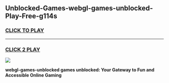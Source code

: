 
## Unblocked-Games-webgl-games-unblocked-Play-Free-g114s
<h3>
<a href="https://premium76.site?title=webgl-games-unblocked&ref=21A">CLICK TO PLAY</a></h3>
<hr>

<h3>
<a href="https://premium76.site?title=webgl-games-unblocked&ref=21A">CLICK 2 PLAY</a>
  
</h3>

<a href="https://premium76.site?title=webgl-games-unblocked&ref=21A"><img src="https://clearcache.store/games.png"></a>


**webgl-games-unblocked games unblocked: Your Gateway to Fun and Accessible Online Gaming**
